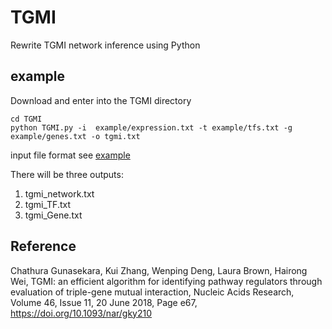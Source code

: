 # TGMI
Rewrite TGMI network inference using Python

## example
Download and enter into the TGMI directory
~~~shell
cd TGMI
python TGMI.py -i  example/expression.txt -t example/tfs.txt -g example/genes.txt -o tgmi.txt
~~~
input file format see [example](./example)  

There will be three outputs:
1. tgmi_network.txt  
2. tgmi_TF.txt
3. tgmi_Gene.txt

## Reference
Chathura Gunasekara, Kui Zhang, Wenping Deng, Laura Brown, Hairong Wei, TGMI: an efficient algorithm for identifying pathway regulators through evaluation of triple-gene mutual interaction, Nucleic Acids Research, Volume 46, Issue 11, 20 June 2018, Page e67, https://doi.org/10.1093/nar/gky210
 
